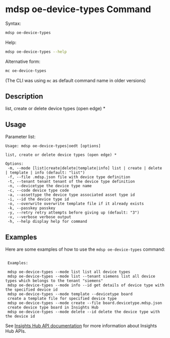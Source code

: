 # mdsp oe-device-types Command

Syntax:

```bash
mdsp oe-device-types
```

Help:

```bash
mdsp oe-device-types --help
```

Alternative form:

```bash
mc oe-device-types
```

(The CLI was using `mc` as default command name in older versions)

## Description

list, create or delete device types (open edge) *

## Usage

Parameter list:

```text
Usage: mdsp oe-device-types|oedt [options]

list, create or delete device types (open edge) *

Options:
 -m, --mode [list|create|delete|template|info] list | create | delete | template | info (default: "list")
 -f, --file .mdsp.json file with device type definition
 -t, --tenant tenant tenant of the device type definition
 -n, --devicetype the device type name
 -c, --code device type code
 -a, --assettype the device type associated asset type id
 -i, --id the device type id
 -o, --overwrite overwrite template file if it already exists
 -k, --passkey passkey
 -y, --retry retry attempts before giving up (default: "3")
 -v, --verbose verbose output
 -h, --help display help for command

```

## Examples

Here are some examples of how to use the `mdsp oe-device-types` command:

```text

 Examples:

 mdsp oe-device-types --mode list list all device types
 mdsp oe-device-types --mode list --tenant siemens list all device types which belongs to the tenant "siemens"
 mdsp oe-device-types --mode info --id get details of device type with the specified device id
 mdsp oe-device-types --mode template --devicetype board 
 create a template file for specified device type
 mdsp oe-device-types --mode create --file board.devicetype.mdsp.json 
 create device type board in Insights Hub
 mdsp oe-device-types --mode delete --id delete the device type with the device id

```

See [Insights Hub API documentation](https://documentation.mindsphere.io/MindSphere/apis/index.html) for more information about Insights Hub APIs.
